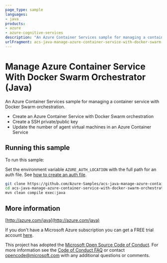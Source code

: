 ```yaml
---
page_type: sample
languages:
- java
products:
- azure
- azure-cognitive-services
description: "An Azure Container Services sample for managing a container service with Docker Swarm orchestration."
urlFragment: acs-java-manage-azure-container-service-with-docker-swarm-orchestrator
---
```


# Manage Azure Container Service With Docker Swarm Orchestrator (Java)

An Azure Container Services sample for managing a container service with Docker Swarm orchestration.

- Create an Azure Container Service with Docker Swarm orchestration
- Create a SSH private/public key
- Update the number of agent virtual machines in an Azure Container Service
 

## Running this sample

To run this sample:

Set the environment variable `AZURE_AUTH_LOCATION` with the full path for an auth file. See [how to create an auth file](https://github.com/Azure/azure-libraries-for-java/blob/master/AUTH.md).

```bash
git clone https://github.com/Azure-Samples/acs-java-manage-azure-container-service-with-docker-swarm-orchestrator.git
cd acs-java-manage-azure-container-service-with-docker-swarm-orchestrator
mvn clean compile exec:java
```

## More information

[http://azure.com/java](http://azure.com/java)

If you don't have a Microsoft Azure subscription you can get a FREE trial account [here](http://go.microsoft.com/fwlink/?LinkId=330212).

This project has adopted the [Microsoft Open Source Code of Conduct](https://opensource.microsoft.com/codeofconduct/). For more information see the [Code of Conduct FAQ](https://opensource.microsoft.com/codeofconduct/faq/) or contact [opencode@microsoft.com](mailto:opencode@microsoft.com) with any additional questions or comments.
